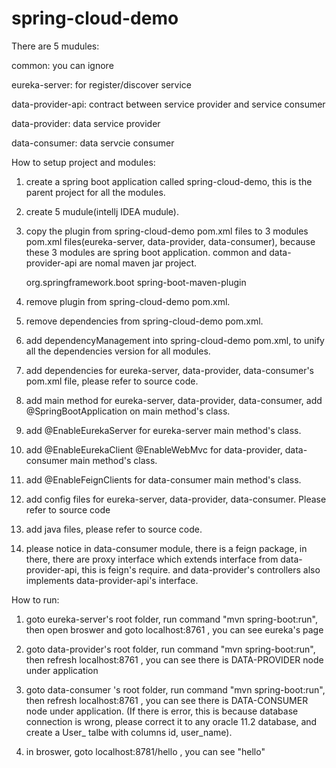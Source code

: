 # spring-cloud-demo

There are 5 mudules:

common: you can ignore

eureka-server: for register/discover service

data-provider-api: contract between service provider and service consumer

data-provider: data service provider

data-consumer: data servcie consumer



How to setup project and modules:

1. create a spring boot application called spring-cloud-demo, this is the parent project for all the modules.

2. create 5 mudule(intellj IDEA mudule).

3. copy the plugin from spring-cloud-demo pom.xml files to 3 modules pom.xml files(eureka-server, data-provider, data-consumer), because these 3 modules are spring boot application.   common and data-provider-api are nomal maven jar project.

	<build>
		<plugins>
			<plugin>
				<groupId>org.springframework.boot</groupId>
				<artifactId>spring-boot-maven-plugin</artifactId>
			</plugin>
		</plugins>
	</build>


4. remove plugin from spring-cloud-demo pom.xml.

5. remove dependencies from spring-cloud-demo pom.xml.

6. add dependencyManagement into spring-cloud-demo pom.xml, to unify all the dependencies version for all modules.

7. add dependencies for eureka-server, data-provider, data-consumer's pom.xml file, please refer to source code.

8. add main method for eureka-server, data-provider, data-consumer, add @SpringBootApplication on main method's class.

9. add @EnableEurekaServer for eureka-server main method's class.

10. add @EnableEurekaClient @EnableWebMvc for data-provider, data-consumer main method's class.

11. add @EnableFeignClients for data-consumer main method's class.

12. add config files for eureka-server, data-provider, data-consumer. Please refer to source code

13. add java files, please refer to source code.

14. please notice in data-consumer module, there is a feign package, in there, there are proxy interface which extends interface from data-provider-api, this is feign's require. and data-provider's controllers also implements data-provider-api's interface.

How to run:

1. goto eureka-server's root folder, run command "mvn spring-boot:run",  then open broswer and goto localhost:8761 , you can see eureka's page

2. goto data-provider's root folder, run command "mvn spring-boot:run", then refresh localhost:8761 , you can see there is DATA-PROVIDER node under application

3. goto data-consumer 's root folder, run command "mvn spring-boot:run", then refresh localhost:8761 , you can see there is DATA-CONSUMER node under application.  (If there is error,  this is because database connection is wrong,  please correct it to any oracle 11.2 database, and create a User_ talbe with columns id, user_name).

4. in broswer, goto localhost:8781/hello , you can see "hello"






